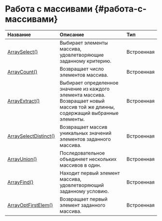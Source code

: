# Работа с массивами {#работа-с-массивами}

| Название | Описание | Тип |
| :--- | :--- | :--- |
| [ArraySelect\(\)](https://maksimyurkov.gitbooks.io/progressive-webtutor/content/chapters/chapter4-5-5-1.html) | Выбирает элементы массива, удовлетворяющие заданному критерию. | Встроенная |
| [ArrayCount\(\)](https://maksimyurkov.gitbooks.io/progressive-webtutor/content/chapters/chapter4-5-5-2.html) | Возвращает число элементов массива. | Встроенная |
| [ArrayExtract\(\)](https://maksimyurkov.gitbooks.io/progressive-webtutor/content/chapters/chapter4-5-5-3.html) | Выбирает определенное значение из каждого элемента массива. Возвращает новый массив той же длинны, содержащий выбранные элементы. | Встроенная |
| [ArraySelectDistinct\(\)](https://maksimyurkov.gitbooks.io/progressive-webtutor/content/chapters/chapter4-5-5-4.html) | Возвращает массив уникальных значений элементов заданного массива. | Встроенная |
| [ArrayUnion\(\)](https://maksimyurkov.gitbooks.io/progressive-webtutor/content/chapters/chapter4-5-5-5.html) | Последовательное объединяет нескольких массивов в один. | Встроенная |
| [ArrayFind\(\)](https://maksimyurkov.gitbooks.io/progressive-webtutor/content/chapters/chapter4-5-5-6.html) | Находит первый элемент массива, удовлетворяющий заданному условию. | Встроенная |
| [ArrayOptFirstElem\(\)](https://maksimyurkov.gitbooks.io/progressive-webtutor/content/chapters/chapter4-5-5-7.html) | Возвращает первый элемент заданного массива. | Встроенная |




